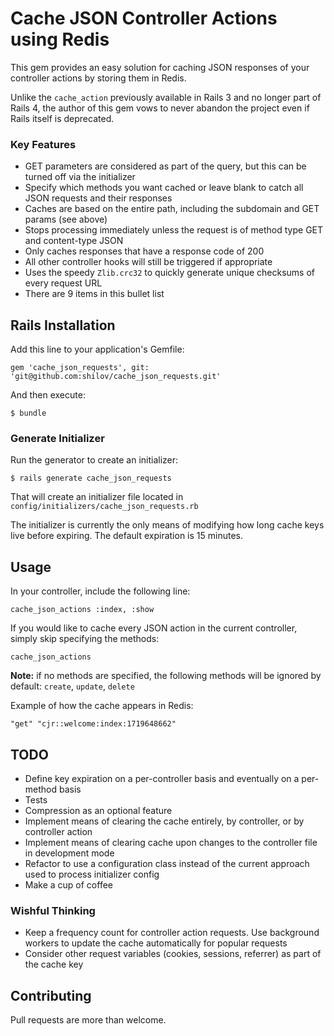 # Cache JSON Controller Actions using Redis

This gem provides an easy solution for caching JSON responses of your controller actions by storing them in Redis.

Unlike the `cache_action` previously available in Rails 3 and no longer part of Rails 4, the author of this gem vows to never abandon the project even if Rails itself is deprecated.

### Key Features

* GET parameters are considered as part of the query, but this can be turned off via the initializer
* Specify which methods you want cached or leave blank to catch all JSON requests and their responses
* Caches are based on the entire path, including the subdomain and GET params (see above)
* Stops processing immediately unless the request is of method type GET and content-type JSON
* Only caches responses that have a response code of 200
* All other controller hooks will still be triggered if appropriate
* Uses the speedy `Zlib.crc32` to quickly generate unique checksums of every request URL
* There are 9 items in this bullet list

## Rails Installation

Add this line to your application's Gemfile:

    gem 'cache_json_requests', git: 'git@github.com:shilov/cache_json_requests.git'

And then execute:

    $ bundle

### Generate Initializer

Run the generator to create an initializer:

    $ rails generate cache_json_requests

That will create an initializer file located in `config/initializers/cache_json_requests.rb`

The initializer is currently the only means of modifying how long cache keys live before expiring.
The default expiration is 15 minutes.

## Usage

In your controller, include the following line:

    cache_json_actions :index, :show

If you would like to cache every JSON action in the current controller, simply skip specifying the methods:

    cache_json_actions

**Note:** if no methods are specified, the following methods will be ignored by default: `create`, `update`, `delete` 

Example of how the cache appears in Redis:

    "get" "cjr::welcome:index:1719648662"

## TODO

* Define key expiration on a per-controller basis and eventually on a per-method basis
* Tests
* Compression as an optional feature
* Implement means of clearing the cache entirely, by controller, or by controller action
* Implement means of clearing cache upon changes to the controller file in development mode
* Refactor to use a configuration class instead of the current approach used to process initializer config
* Make a cup of coffee

### Wishful Thinking

* Keep a frequency count for controller action requests. Use background workers to update the cache automatically for popular requests
* Consider other request variables (cookies, sessions, referrer) as part of the cache key

## Contributing

Pull requests are more than welcome.
